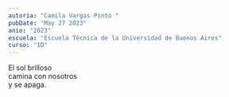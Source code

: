 ```yaml
---
autoria: "Camila Vargas Pinto "
pubDate: "May 27 2023"
anio: "2023"
escuela: "Escuela Técnica de la Universidad de Buenos Aires"
curso: "1D"
---
```


El sol brilloso <br/>
camina con nosotros <br/>
y se apaga.
